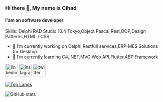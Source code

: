### Hi there 👋, My name is Cihad
#### I'am an software developer

Skills: Delphi RAD Studio 10.4 Tokyo,Object Pascal,Rest,OOP,Design Patterns,HTML / CSS

- 🔭 I’m currently working on Delphi,Restfull services,ERP-MES Solutions for Desktop 
- 🌱 I’m currently learning C#,.NET,MVC,Web API,Flutter,ABP Framework 


[<img src='https://cdn.jsdelivr.net/npm/simple-icons@3.0.1/icons/linkedin.svg' alt='linkedin' height='40'>](https://www.linkedin.com/in/cihadkocasahan/)  [<img src='https://cdn.jsdelivr.net/npm/simple-icons@3.0.1/icons/instagram.svg' alt='instagram' height='40'>](https://www.instagram.com/ckocasahan/)  [<img src='https://cdn.jsdelivr.net/npm/simple-icons@3.0.1/icons/twitter.svg' alt='twitter' height='40'>](https://twitter.com/cihadkocasahan)  

[![Top Langs](https://github-readme-stats.vercel.app/api/top-langs/?username=cihadkocasahan)](https://github.com/anuraghazra/github-readme-stats)

![GitHub stats](https://github-readme-stats.vercel.app/api?username=cihadkocasahan&show_icons=true)  

